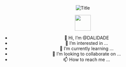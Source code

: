 <div align="center">
  <img src="https://readme-typing-svg.herokuapp.com?font=TimesNewRoman&color=%2831C2FF&size=40&center=true&vCenter=true&height=60&width=600&lines=Hi👋+I'm+DALIDADE;I'm+Backend+and+API+developer!" alt="Title"></img>
  
  
  
  
<a href="https://www.instagram.com/atagulyyew_03"><img src="https://upload.wikimedia.org/wikipedia/commons/e/e7/Instagram_logo_2016.svg" width="50" height="50"></a>

- 👋 Hi, I’m @DALIDADE
- 👀 I’m interested in ...
- 🌱 I’m currently learning ...
- 💞️ I’m looking to collaborate on ...
- 📫 How to reach me ...

<!---
DALIDADE/DALIDADE is a ✨ special ✨ repository because its `README.md` (this file) appears on your GitHub profile.
You can click the Preview link to take a look at your changes.
--->
